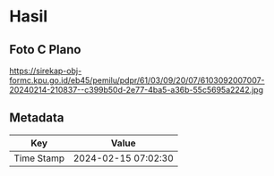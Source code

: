 # Hasil

## Foto C Plano

https://sirekap-obj-formc.kpu.go.id/eb45/pemilu/pdpr/61/03/09/20/07/6103092007007-20240214-210837--c399b50d-2e77-4ba5-a36b-55c5695a2242.jpg


## Metadata

| Key        | Value               |
| ---------- | ------------------- |
| Time Stamp | 2024-02-15 07:02:30 |



